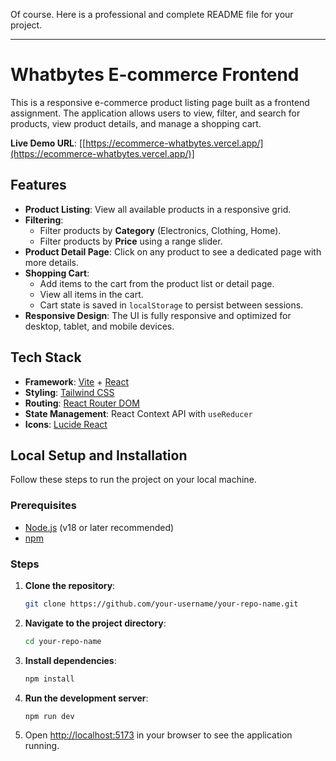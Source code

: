 Of course. Here is a professional and complete README file for your project.

-----

# Whatbytes E-commerce Frontend

This is a responsive e-commerce product listing page built as a frontend assignment. The application allows users to view, filter, and search for products, view product details, and manage a shopping cart.

**Live Demo URL**: [[https://ecommerce-whatbytes.vercel.app/](https://ecommerce-whatbytes.vercel.app/)]

## Features

  - **Product Listing**: View all available products in a responsive grid.
  - **Filtering**:
      - Filter products by **Category** (Electronics, Clothing, Home).
      - Filter products by **Price** using a range slider.
  - **Product Detail Page**: Click on any product to see a dedicated page with more details.
  - **Shopping Cart**:
      - Add items to the cart from the product list or detail page.
      - View all items in the cart.
      - Cart state is saved in `localStorage` to persist between sessions.
  - **Responsive Design**: The UI is fully responsive and optimized for desktop, tablet, and mobile devices.

## Tech Stack

  - **Framework**: [Vite](https://vitejs.dev/) + [React](https://react.dev/)
  - **Styling**: [Tailwind CSS](https://tailwindcss.com/)
  - **Routing**: [React Router DOM](https://reactrouter.com/)
  - **State Management**: React Context API with `useReducer`
  - **Icons**: [Lucide React](https://lucide.dev/)

## Local Setup and Installation

Follow these steps to run the project on your local machine.

### Prerequisites

  - [Node.js](https://nodejs.org/) (v18 or later recommended)
  - [npm](https://www.npmjs.com/)

### Steps

1.  **Clone the repository**:

    ```bash
    git clone https://github.com/your-username/your-repo-name.git
    ```

2.  **Navigate to the project directory**:

    ```bash
    cd your-repo-name
    ```

3.  **Install dependencies**:

    ```bash
    npm install
    ```

4.  **Run the development server**:

    ```bash
    npm run dev
    ```

5.  Open [http://localhost:5173](https://www.google.com/search?q=http://localhost:5173) in your browser to see the application running.
